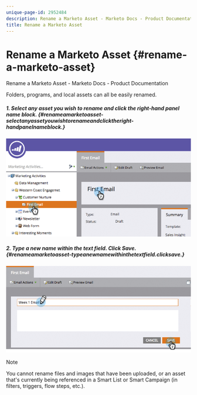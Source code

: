 ```yaml
---
unique-page-id: 2952484
description: Rename a Marketo Asset - Marketo Docs - Product Documentation
title: Rename a Marketo Asset
---
```


# Rename a Marketo Asset {#rename-a-marketo-asset}

Rename a Marketo Asset - Marketo Docs - Product Documentation

Folders, programs, and local assets can all be easily renamed.

##### 1. Select any asset you wish to rename and click the right-hand panel name block. {#renameamarketoasset-selectanyassetyouwishtorenameandclicktheright-handpanelnameblock.}

![](assets/image2015-4-10-17-19-48.png)

##### 2. Type a new name within the text field. Click Save. {#renameamarketoasset-typeanewnamewithinthetextfield.clicksave.}

![](assets/image2015-4-10-17-3a19-3a33.png)

>[!NOTE]
>
>You cannot rename files and images that have been uploaded, or an asset that's currently being referenced in a Smart List or Smart Campaign (in filters, triggers, flow steps, etc.).

